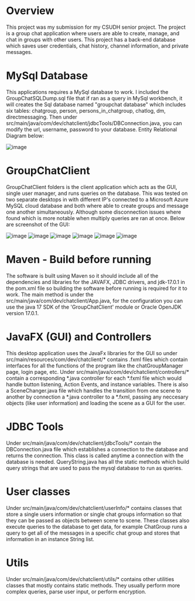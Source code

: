 # Overview

This project was my submission for my CSUDH senior project. The project is a group chat application where users are able to create, manage, and chat in groups with other users. This project has a back-end database which saves user credentials, chat history, channel information, and private messages. 

# MySql Database 

This applications requires a MySql database to work. I included the GroupChatSQLDump.sql file that if ran as a query in MySql workbench, it will creates the Sql database named "groupchat database" which includes six tables: chatgroup, person, persons_in_chatgroup, chatlog, dm, directmessaging. Then under src/main/java/com/dev/chatclient/jdbcTools/DBConnection.java, you can modify the url, username, password to your database.
Entity Relational Diagram below:

![image](https://user-images.githubusercontent.com/47425401/183830210-4ff9a45d-724c-4991-a7a0-7b3fa40c82c8.png)

# GroupChatClient

GroupChatClient folders is the client application which acts as the GUI, single user manager, and runs queries on the database. This was tested on two separate desktops in with different IP's connected to a Microsoft Azure MySQL cloud database and both where able to create groups and message one another simultaneously. Although some disconnection issues where found which is more notable when multiply queries are ran at once.
Below are screenshot of the GUI:

![image](https://user-images.githubusercontent.com/47425401/183830645-26d3d8aa-1178-44e8-bd9e-82dc45480a0b.png)
![image](https://user-images.githubusercontent.com/47425401/183830711-f55226af-a00a-41f0-8ea5-1670ce2eb5e0.png)
![image](https://user-images.githubusercontent.com/47425401/183830769-43c04ec1-e3ad-49d3-9bcc-5c992793d82d.png)
![image](https://user-images.githubusercontent.com/47425401/183830840-597ce7ed-2597-472a-b10c-d0b0e9654b55.png)
![image](https://user-images.githubusercontent.com/47425401/183830896-d1493cc2-20f9-401c-ac3e-41e9795ce237.png)
![image](https://user-images.githubusercontent.com/47425401/183830969-a02b1a31-491c-4a38-bf47-1ff455d30e5e.png)


# Maven - Build before running

The software is built using Maven so it should include all of the dependencies and libraries for the JAVAFX, JDBC drivers, and jdk-17.0.1 in the pom.xml file so building the software before running is required for it to work. The main method is under the src/main/java/com/dev/chatclient/App.java, for the configuration you can use the java 17 SDK of the 'GroupChatClient' module or Oracle OpenJDK version 17.0.1. 

# JavaFX (GUI) and Controllers

This desktop application uses the JavaFx libraries for the GUI so under src/main/resources/com/dev/chatclient/* contains .fxml files which contain interfaces for all the functions of the program like the chatGroupManager page, login page, etc. Under src/main/java/com/dev/chatclient/controllers/* contain a corresponding *.java controller for each *.fxml file which would handle button listening, Action Events, and instance variables. There is also a SceneChanger.java file which handles the transition from one scene to another by connection a *.java controller to a *.fxml, passing any neccesary objects (like user information) and loading the scene as a GUI for the user. 

# JDBC Tools

Under src/main/java/com/dev/chatclient/jdbcTools/* contain the DBConnection.java file which establishes a connection to the database and returns the connection. This class is called anytime a connection with the database is needed. QueryString.java has all the static methods which build query strings that are used to pass the mysql database to run as queries. 

# User classes

Under src/main/java/com/dev/chatclient/userInfo/* contains classes that store a single users information or single chat groups information so that they can be passed as objects between scene to scene. These classes also execute queries to the database to get data, for example ChatGroup runs a query to get all of the messages in a specific chat group and stores that information in an instance String list. 

# Utils

Under src/main/java/com/dev/chatclient/utils/* contains other utilities classes that mostly contains static methods. They usually perform more complex queries, parse user input, or perform encryption. 
